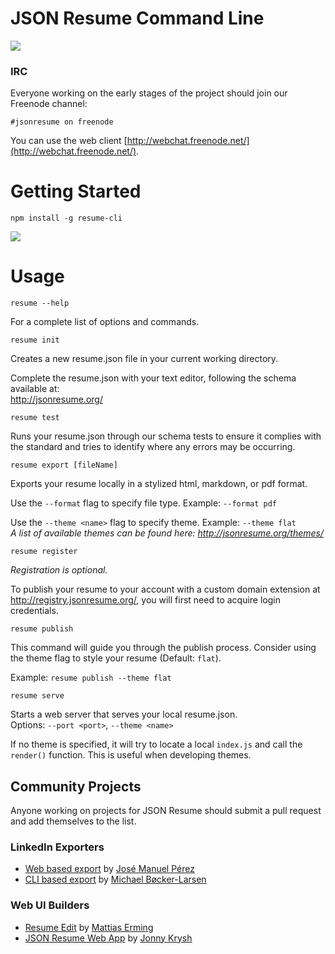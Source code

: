 # JSON Resume Command Line

[![](https://api.travis-ci.org/jsonresume/resume-cli.svg)](http://travis-ci.org/jsonresume/resume-cli)

### IRC

Everyone working on the early stages of the project should join our Freenode channel:

```
#jsonresume on freenode
```

You can use the web client [http://webchat.freenode.net/](http://webchat.freenode.net/).

# Getting Started

```
npm install -g resume-cli
```

[![](https://badge.fury.io/js/resume-cli.png)](https://www.npmjs.org/package/resume-cli)

# Usage

```
resume --help
```

For a complete list of options and commands.

```
resume init
```

Creates a new resume.json file in your current working directory.   

Complete the resume.json with your text editor, following the schema available at:  
http://jsonresume.org/

```
resume test
```

Runs your resume.json through our schema tests to ensure it complies with the standard and tries to identify where any errors may be occurring.

```
resume export [fileName]
```

Exports your resume locally in a stylized html, markdown, or pdf format.

Use the `--format` flag to specify file type. Example: `--format pdf`

Use the `--theme <name>` flag to specify theme. Example: `--theme flat`  
_A list of available themes can be found here: http://jsonresume.org/themes/_

```
resume register
```

_Registration is optional._

To publish your resume to your account with a custom domain extension at http://registry.jsonresume.org/, you will first need to acquire login credentials. 

```
resume publish
```

This command will guide you through the publish process.
Consider using the theme flag to style your resume (Default: `flat`).

Example: `resume publish --theme flat`

```
resume serve
```

Starts a web server that serves your local resume.json.  
Options: `--port <port>`, `--theme <name>`

If no theme is specified, it will try to locate a local `index.js` and call the `render()` function. This is useful when developing themes.

## Community Projects

Anyone working on projects for JSON Resume should submit a pull request and add themselves to the list.

### LinkedIn Exporters
* [Web based export](https://github.com/JMPerez/linkedin-to-json-resume) by [José Manuel Pérez](https://twitter.com/jmperezperez)
* [CLI based export](https://github.com/mblarsen/resume-linkedin) by [Michael Bøcker-Larsen](https://twitter.com/mblarsen)

### Web UI Builders
* [Resume Edit](https://erming.github.io/resume-edit) by [Mattias Erming](https://github.com/erming)
* [JSON Resume Web App](https://github.com/jonnykry/JSONResumeWebApp/tree/gh-pages) by [Jonny Krysh](https://github.com/jonnykry)
